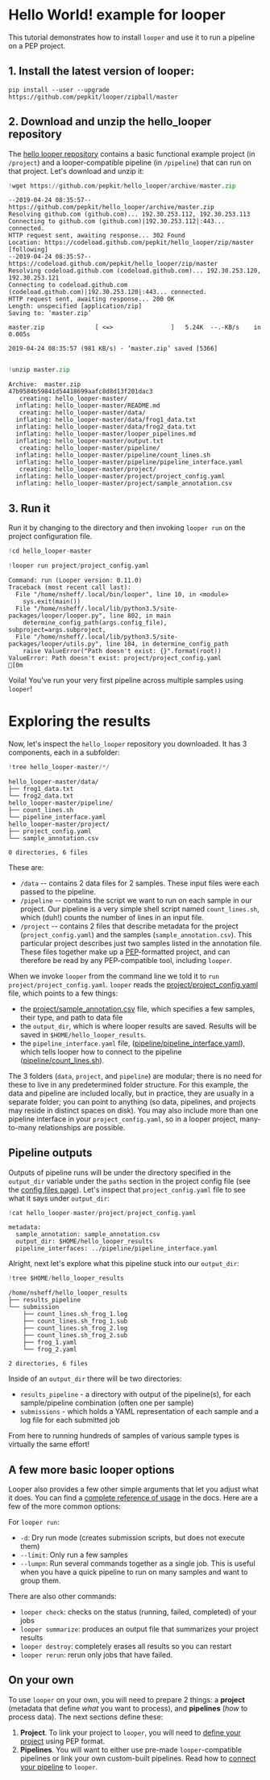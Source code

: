 
# Hello World! example for looper

This tutorial demonstrates how to install `looper` and use it to run a pipeline on a PEP project. 

## 1. Install the latest version of looper:

```console
pip install --user --upgrade https://github.com/pepkit/looper/zipball/master
```

## 2. Download and unzip the hello_looper repository

The [hello looper repository](http://github.com/pepkit/hello_looper) contains a basic functional example project (in `/project`) and a looper-compatible pipeline (in `/pipeline`) that can run on that project. Let's download and unzip it:



```python
!wget https://github.com/pepkit/hello_looper/archive/master.zip
```

```.output
--2019-04-24 08:35:57--  https://github.com/pepkit/hello_looper/archive/master.zip
Resolving github.com (github.com)... 192.30.253.112, 192.30.253.113
Connecting to github.com (github.com)|192.30.253.112|:443... connected.
HTTP request sent, awaiting response... 302 Found
Location: https://codeload.github.com/pepkit/hello_looper/zip/master [following]
--2019-04-24 08:35:57--  https://codeload.github.com/pepkit/hello_looper/zip/master
Resolving codeload.github.com (codeload.github.com)... 192.30.253.120, 192.30.253.121
Connecting to codeload.github.com (codeload.github.com)|192.30.253.120|:443... connected.
HTTP request sent, awaiting response... 200 OK
Length: unspecified [application/zip]
Saving to: ‘master.zip’

master.zip              [ <=>                ]   5.24K  --.-KB/s    in 0.005s  

2019-04-24 08:35:57 (981 KB/s) - ‘master.zip’ saved [5366]


```


```python
!unzip master.zip
```

```.output
Archive:  master.zip
47b9584b59841d54418699aafc8d8d13f201dac3
   creating: hello_looper-master/
  inflating: hello_looper-master/README.md  
   creating: hello_looper-master/data/
  inflating: hello_looper-master/data/frog1_data.txt  
  inflating: hello_looper-master/data/frog2_data.txt  
  inflating: hello_looper-master/looper_pipelines.md  
  inflating: hello_looper-master/output.txt  
   creating: hello_looper-master/pipeline/
  inflating: hello_looper-master/pipeline/count_lines.sh  
  inflating: hello_looper-master/pipeline/pipeline_interface.yaml  
   creating: hello_looper-master/project/
  inflating: hello_looper-master/project/project_config.yaml  
  inflating: hello_looper-master/project/sample_annotation.csv  

```

## 3. Run it

Run it by changing to the directory and then invoking `looper run` on the project configuration file.


```python
!cd hello_looper-master
```


```python
!looper run project/project_config.yaml
```

```.output
Command: run (Looper version: 0.11.0)
Traceback (most recent call last):
  File "/home/nsheff/.local/bin/looper", line 10, in <module>
    sys.exit(main())
  File "/home/nsheff/.local/lib/python3.5/site-packages/looper/looper.py", line 802, in main
    determine_config_path(args.config_file), subproject=args.subproject,
  File "/home/nsheff/.local/lib/python3.5/site-packages/looper/utils.py", line 104, in determine_config_path
    raise ValueError("Path doesn't exist: {}".format(root))
ValueError: Path doesn't exist: project/project_config.yaml
[0m
```

Voila! You've run your very first pipeline across multiple samples using `looper`!

# Exploring the results

Now, let's inspect the `hello_looper` repository you downloaded. It has 3 components, each in a subfolder:


```python
!tree hello_looper-master/*/
```

```.output
hello_looper-master/data/
├── frog1_data.txt
└── frog2_data.txt
hello_looper-master/pipeline/
├── count_lines.sh
└── pipeline_interface.yaml
hello_looper-master/project/
├── project_config.yaml
└── sample_annotation.csv

0 directories, 6 files

```

These are:

 * `/data` -- contains 2 data files for 2 samples. These input files were each passed to the pipeline.
 * `/pipeline` -- contains the script we want to run on each sample in our project. Our pipeline is a very simple shell script named `count_lines.sh`, which (duh!) counts the number of lines in an input file.
 * `/project` -- contains 2 files that describe metadata for the project (`project_config.yaml`) and the samples (`sample_annotation.csv`). This particular project describes just two samples listed in the annotation file. These files together make up a [PEP](http://pepkit.github.io)-formatted project, and can therefore be read by any PEP-compatible tool, including `looper`.




When we invoke `looper` from the command line we told it to `run project/project_config.yaml`. `looper` reads the [project/project_config.yaml](https://github.com/pepkit/hello_looper/blob/master/project/project_config.yaml) file, which points to a few things:

 * the [project/sample_annotation.csv](https://github.com/pepkit/hello_looper/blob/master/project/sample_annotation.csv) file, which specifies a few samples, their type, and path to data file
 * the `output_dir`, which is where looper results are saved. Results will be saved in `$HOME/hello_looper_results`.
 * the `pipeline_interface.yaml` file, ([pipeline/pipeline_interface.yaml](https://github.com/pepkit/hello_looper/blob/master/pipeline/pipeline_interface.yaml)), which tells looper how to connect to the pipeline ([pipeline/count_lines.sh](https://github.com/pepkit/hello_looper/blob/master/pipeline/)).

The 3 folders (`data`, `project`, and `pipeline`) are modular; there is no need for these to live in any predetermined folder structure. For this example, the data and pipeline are included locally, but in practice, they are usually in a separate folder; you can point to anything (so data, pipelines, and projects may reside in distinct spaces on disk). You may also include more than one pipeline interface in your `project_config.yaml`, so in a looper project, many-to-many relationships are possible.



## Pipeline outputs

Outputs of pipeline runs will be under the directory specified in the `output_dir` variable under the `paths` section in the project config file (see the [config files page](config-files.md)). Let's inspect that `project_config.yaml` file to see what it says under `output_dir`:



```python
!cat hello_looper-master/project/project_config.yaml
```

```.output
metadata:
  sample_annotation: sample_annotation.csv
  output_dir: $HOME/hello_looper_results
  pipeline_interfaces: ../pipeline/pipeline_interface.yaml

```

Alright, next let's explore what this pipeline stuck into our `output_dir`:



```python
!tree $HOME/hello_looper_results
```

```.output
/home/nsheff/hello_looper_results
├── results_pipeline
└── submission
    ├── count_lines.sh_frog_1.log
    ├── count_lines.sh_frog_1.sub
    ├── count_lines.sh_frog_2.log
    ├── count_lines.sh_frog_2.sub
    ├── frog_1.yaml
    └── frog_2.yaml

2 directories, 6 files

```


Inside of an `output_dir` there will be two directories:

- `results_pipeline` - a directory with output of the pipeline(s), for each sample/pipeline combination (often one per sample)
- `submissions` - which holds a YAML representation of each sample and a log file for each submitted job

From here to running hundreds of samples of various sample types is virtually the same effort!



## A few more basic looper options

Looper also provides a few other simple arguments that let you adjust what it does. You can find a [complete reference of usage](usage) in the docs. Here are a few of the more common options:

For `looper run`:

- `-d`: Dry run mode (creates submission scripts, but does not execute them) 
- `--limit`: Only run a few samples 
- `--lumpn`: Run several commands together as a single job. This is useful when you have a quick pipeline to run on many samples and want to group them.

There are also other commands:

- `looper check`: checks on the status (running, failed, completed) of your jobs
- `looper summarize`: produces an output file that summarizes your project results
- `looper destroy`: completely erases all results so you can restart
- `looper rerun`: rerun only jobs that have failed.


## On your own

To use `looper` on your own, you will need to prepare 2 things: a **project** (metadata that define *what* you want to process), and **pipelines** (*how* to process data). 
The next sections define these:

1. **Project**. To link your project to `looper`, you will need to [define your project](define-your-project.md) using PEP format. 
2. **Pipelines**. You will want to either use pre-made `looper`-compatible pipelines or link your own custom-built pipelines. Read how to [connect your pipeline](linking-a-pipeline.md) to `looper`.

